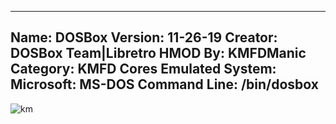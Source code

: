 -----------------------
Name: DOSBox
Version: 11-26-19
Creator: DOSBox Team|Libretro
HMOD By: KMFDManic
Category: KMFD Cores
Emulated System: Microsoft: MS-DOS
Command Line: /bin/dosbox
-----------------------
![km](https://i.imgur.com/SctPuCC.png)
